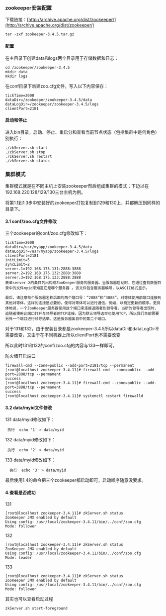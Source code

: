 ### zookeeper安装配置

下载链接：[http://archive.apache.org/dist/zookeeper/](http://archive.apache.org/dist/zookeeper/)

```
tar -zxf zookeeper-3.4.5.tar.gz
```

#### 配置

在主目录下创建data和logs两个目录用于存储数据和日志：

```
cd /zookeeper/zookeeper-3.4.5
mkdir data
mkdir logs
```

在conf目录下新建zoo.cfg文件，写入以下内容保存：

```
tickTime=2000
dataDir=/zookeeper/zookeeper-3.4.5/data
dataLogDir=/zookeeper/zookeeper-3.4.5/logs
clientPort=2181
```

#### 启动和停止

进入bin目录，启动、停止、重启分和查看当前节点状态（包括集群中是何角色）别执行：

```
./zkServer.sh start
./zkServer.sh stop
./zkServer.sh restart
./zkServer.sh status
```

### 集群模式

集群模式就是在不同主机上安装zookeeper然后组成集群的模式；下边以在192.168.220.128/129/130三台主机为例。

将第1.1到1.3步中安装好的zookeeper打包复制到129和130上，并都解压到同样的目录下。

#### 

#### 3.1 conf/zoo.cfg文件修改

三个zookeeper的conf/zoo.cfg修改如下：

```
tickTime=2000
dataDir=/usr/myapp/zookeeper-3.4.5/data
dataLogDir=/usr/myapp/zookeeper-3.4.5/logs
clientPort=2181
initLimit=5
syncLimit=2
server.1=192.168.175.131:2888:3888
server.2=192.168.175.132:2888:3888
server.3=192.168.175.133:2888:3888
表单server.X的条目列出构成ZooKeeper服务的服务器。当服务器启动时，它通过查找数据目录中的文件myid来知道它是哪个服务器 。该文件包含服务器编号，以ASCII格式显示。

最后，请注意每个服务器名称后面的两个端口号：“2888”和“3888”。对等体使用前端口连接到其他对等体。这样的连接是必要的，使得对等体可以进行通信，例如，以商定更新的顺序。更具体地说，一个ZooKeeper服务器使用这个端口来连接追随者到领导者。当新的领导者出现时，追随者使用此端口打开与领导者的TCP连接。因为默认领导选举也使用TCP，所以我们目前需要另外一个端口进行领导选举。这是服务器条目中的第二个端口。
```

对于131和132，由于安装目录都是zookeeper-3.4.5所以dataDir和dataLogDir不需要改变，又由于在不同机器上所以clientPort也不需要改变

所以此时131和132的conf/zoo.cfg的内容与133一样即可。

防火墙开启端口

```
firewall-cmd --zone=public --add-port=2181/tcp --permanent
[root@localhost zookeeper-3.4.11]# firewall-cmd --zone=public --add-port=2888/tcp --permanent
success
[root@localhost zookeeper-3.4.11]# firewall-cmd --zone=public --add-port=3888/tcp --permanent
success
[root@localhost zookeeper-3.4.11]# systemctl restart firewalld
```

#### 3.2 data/myid文件修改

131 data/myid修改如下：

```
 执行  echo '1' > data/myid
```

132 data/myid修改如下：

```
 执行  echo '2' > data/myid
```

133 data/myid修改如下：

```
  执行  echo '3' > data/myid
```

最后使用1.4的命令把三个zookeeper都启动即可，启动顺序随意没要求。

#### 4.查看是否成功

131

```
[root@localhost zookeeper-3.4.11]# zkServer.sh status
ZooKeeper JMX enabled by default
Using config: /usr/local/zookeeper-3.4.11/bin/../conf/zoo.cfg
Mode: follower
```

132

```
[root@localhost zookeeper-3.4.11]# zkServer.sh status
ZooKeeper JMX enabled by default
Using config: /usr/local/zookeeper-3.4.11/bin/../conf/zoo.cfg
Mode: leader
```

133

```
[root@localhost zookeeper-3.4.11]# zkServer.sh status
ZooKeeper JMX enabled by default
Using config: /usr/local/zookeeper-3.4.11/bin/../conf/zoo.cfg
Mode: follower
```

其实也可以查看启动过程

```
zkServer.sh start-foreground
```




